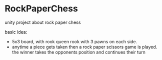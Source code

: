 # RockPaperChess
unity project about rock paper chess

basic idea:
- 5x3 board, with rook queen rook with 3 pawns on each side.
- anytime a piece gets taken then a rock paper scissors game is played. the winner takes the opponents position and continues their turn
